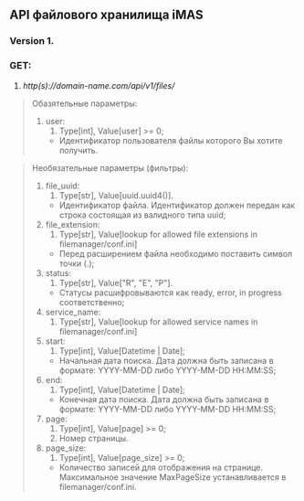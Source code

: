 ## API файлового хранилища iMAS

### Version 1.

### GET:
1. *http(s)://domain-name.com/api/v1/files/*
> Обазятельные параметры:
> 1. user:
>    1. Type[int], Value[user] >= 0;
>    * Идентификатор пользователя файлы которого Вы хотите получить.

> Необязательные параметры (фильтры):
> 1. file_uuid:
>    1. Type[str], Value[uuid.uuid4()].
>    * Идентификатор файла. Идентификатор должен передан как строка состоящая из валидного типа uuid;
> 2. file_extension:
>    1. Type[str], Value[lookup for allowed file extensions in filemanager/conf.ini]
>    * Перед расширением файла необходимо поставить символ точки (.);
> 3. status:
>    1. Type[str], Value["R", "E", "P"].
>    * Статусы расшифровываются как ready, error, in progress соответственно;
> 4. service_name:
>    1. Type[str], Value[lookup for allowed service names in filemanager/conf.ini]
> 5. start:
>    1. Type[int], Value[Datetime | Date];
>    * Начальная дата поиска. Дата должна быть записана в формате: YYYY-MM-DD либо YYYY-MM-DD HH:MM:SS;
> 6. end:
>    1. Type[int], Value[Datetime | Date];
>    * Конечная дата поиска. Дата должна быть записана в формате: YYYY-MM-DD либо YYYY-MM-DD HH:MM:SS;
> 7. page:
>    1. Type[int], Value[page] >= 0;
>    2. Номер страницы.
> 8. page_size:
>    1. Type[int], Value[page_size] >= 0; 
>    * Количество записей для отображения на странице. Максимальное значение MaxPageSize устанавливается в filemanager/conf.ini.

